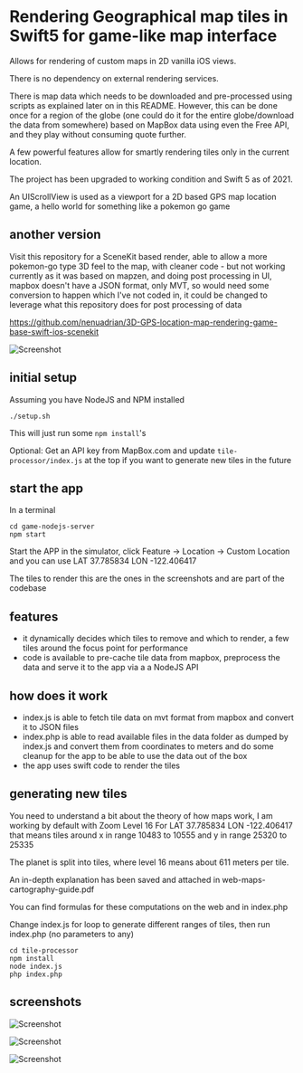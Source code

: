 # Rendering Geographical map tiles in Swift5 for game-like map interface 

Allows for rendering of custom maps in 2D vanilla iOS views.

There is no dependency on external rendering services. 

There is map data which needs to be downloaded and pre-processed using scripts as explained later on in this README. However, this can be done once for a region of the globe (one could do it for the entire globe/download the data from somewhere) based on MapBox data using even the Free API, and they play without consuming quote further.

A few powerful features allow for smartly rendering tiles only in the current location.

The project has been upgraded to working condition and Swift 5 as of 2021.

An UIScrollView is used as a viewport for a 2D  based GPS map location  game, a hello world for something like a pokemon go game

## another version

Visit this repository for a SceneKit based render, able to allow a more pokemon-go type 3D feel to the map, with cleaner code - but not working currently as it was based on mapzen, and doing post processing in UI, mapbox doesn't have a JSON format, only MVT, so would need some conversion to happen which I've not coded in, it could be changed to leverage what this repository does for post processing of data

https://github.com/nenuadrian/3D-GPS-location-map-rendering-game-base-swift-ios-scenekit

![Screenshot](screens/map.png)

## initial setup

Assuming you have NodeJS and NPM installed

```
./setup.sh
```

This will just run some `npm install`'s

Optional: Get an API key from MapBox.com and update `tile-processor/index.js` at the top if you want to generate new tiles in the future

## start the app

In a terminal

```
cd game-nodejs-server
npm start
```

Start the APP in the simulator, click Feature -> Location -> Custom Location and you can use LAT 37.785834 LON -122.406417

The tiles to render this are the ones in the screenshots and are part of the codebase

## features

* it dynamically decides which tiles to remove and which to render, a few tiles around the focus point for performance
* code is available to pre-cache tile data from mapbox, preprocess the data and serve it to the app via a a NodeJS API

## how does it work

 * index.js is able to fetch tile data on mvt format from mapbox and convert it to JSON files
 * index.php is able to read available files in the data folder as dumped by index.js and convert them from coordinates to meters and do some cleanup for the app to be able to use the data out of the box
 * the app uses swift code to render the tiles

## generating new tiles

You need to understand a bit about the theory of how maps work, I am working by default with Zoom Level 16 
For LAT 37.785834 LON -122.406417 that means tiles around x in range 10483 to 10555 and y in range 25320 to 25335

The planet is split into tiles, where level 16 means about 611 meters per tile.

An in-depth explanation has been saved and attached in web-maps-cartography-guide.pdf

You can find formulas for these computations on the web and in index.php

Change index.js for loop to generate different ranges of tiles, then run index.php (no parameters to any)

```
cd tile-processor
npm install
node index.js
php index.php
```


## screenshots

![Screenshot](screens/map.png)

![Screenshot](screens/loc.png)

![Screenshot](screens/map2.png)

